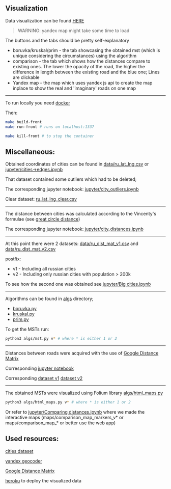 Visualization
---
Data visualization can be found [HERE](https://dsba.herokuapp.com)
> WARNING: yandex map might take some time to load

The buttons and the tabs should be pretty self-explanatory

* boruvka/kruskal/prim - the tab showcasing the obtained mst (which is unique considering the circumstances) using the algorithm
* comparison - the tab which shows how the distances compare to existing ones. The lower the opacity of the road, the higher the difference in length between the existing road and the blue one; Lines are clickable
* Yandex map - the map which uses yandex js api to create the map inplace to show the real and 'imaginary' roads on one map

---

To run locally you need [docker](https://www.docker.com/)

Then:
```bash
make build-front
make run-front # runs on localhost:1337

make kill-front # to stop the container
```


Miscellaneous:
---
Obtained coordinates of cities can be found in [data/ru_lat_lng.csv](https://github.com/thxi/dsba/blob/master/data/ru_dist_mat.csv) or [jupyter/cities->edges.ipynb](https://github.com/thxi/dsba/blob/master/jupyter/cities-%3Eedges.ipynb)

That dataset contained some outliers which had to be deleted;

The corresponding jupyter notebook: [jupyter/city_outliers.ipynb](https://github.com/thxi/dsba/blob/master/jupyter/city_outliers.ipynb)

Clear dataset: [ru_lat_lng_clear.csv](https://github.com/thxi/dsba/blob/master/data/ru_lat_lng_clear.csv)

---

The distance between cities was calculated according to the Vincenty's formulae (see [great circle distance](https://en.wikipedia.org/wiki/Great-circle_distance))

The corresponding jupyter notebook: [jupyter/city_distances.ipynb](https://github.com/thxi/dsba/blob/master/jupyter/city_distances.ipynb)

---
At this point there were 2 datasets:
[data/ru_dist_mat_v1.csv](https://github.com/thxi/dsba/blob/master/data/ru_dist_mat_v1.csv)
and
[data/ru_dist_mat_v2.csv](https://github.com/thxi/dsba/blob/master/data/ru_dist_mat_v2.csv)

postfix:
* v1 - Including all russian cities
* v2 - Including only russian cities with population > 200k

To see how the second one was obtained see [jupyter/Big cities.ipynb](https://github.com/thxi/dsba/blob/master/jupyter/Big%20cities.ipynb)

---

Algorithms can be found in [algs](https://github.com/thxi/dsba/tree/master/algs) directory;
* [boruvka.py](https://github.com/thxi/dsba/blob/master/algs/boruvka.py)
* [kruskal.py](https://github.com/thxi/dsba/blob/master/algs/kruskal.py)
* [prim.py](https://github.com/thxi/dsba/blob/master/algs/prim.py)

To get the MSTs run:
```bash
python3 algs/mst.py v* # where * is either 1 or 2
```



---

Distances between roads were acquired with the use of [Google Distance Matrix](https://developers.google.com/maps/documentation/distance-matrix/intro)

Corresponding [jupyter notebook](https://github.com/thxi/dsba/blob/master/jupyter/Google%20Distance%20Matrix.ipynb)

Corresponding [dataset v1](https://github.com/thxi/dsba/blob/master/data/mst_real_edges_small.csv) [dataset v2](https://github.com/thxi/dsba/blob/master/data/mst_real_edges_big.csv)

---

The obtained MSTs were visualized using Folium library
[algs/html_maps.py](https://github.com/thxi/dsba/blob/master/algs/html_maps.py)
```bash
python3 algs/html_maps.py v* # where * is either 1 or 2
```

Or refer to [jupyter/Comparing distances.ipynb](https://github.com/thxi/dsba/blob/master/jupyter/Comparing%20distances.ipynb) where we made the interactive maps (maps/comparison_map_markers_v* or maps/comparison_map_* or better use the web app)


Used resources:
---


[cities dataset](https://github.com/datasets/world-cities?files=1)

[yandex geocoder](https://tech.yandex.com/maps/jsapi/doc/2.1/quick-start/index-docpage/)

[Google Distance Matrix](https://developers.google.com/maps/documentation/distance-matrix/intro)

[heroku](https://www.heroku.com/) to deploy the visualized data